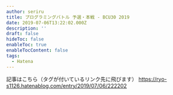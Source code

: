 ```yaml
---
author: seriru
title: プログラミングバトル 予選・本戦 - BCU30 2019
date: 2019-07-06T13:22:02.000Z
description: ''
draft: false
hideToc: false
enableToc: true
enableTocContent: false
tags:
  - Hatena
---
```


記事はこちら（タグが付いているリンク先に飛びます）
https://ryo-s1126.hatenablog.com/entry/2019/07/06/222202
